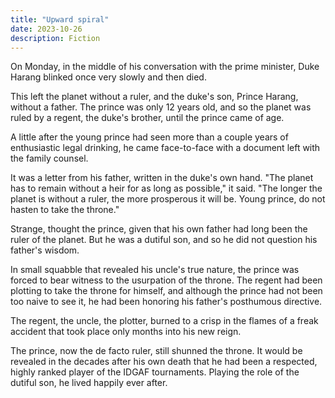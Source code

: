 ```yaml
---
title: "Upward spiral"
date: 2023-10-26
description: Fiction
---
```

On Monday, in the middle of his conversation with the prime minister, Duke Harang blinked once very slowly and then died.

This left the planet without a ruler, and the duke's son, Prince Harang, without a father. The prince was only 12 years old, and so the planet was ruled by a regent, the duke's brother, until the prince came of age.

A little after the young prince had seen more than a couple years of enthusiastic legal drinking, he came face-to-face with a document left with the family counsel.

It was a letter from his father, written in the duke's own hand. "The planet has to remain without a heir for as long as possible," it said. "The longer the planet is without a ruler, the more prosperous it will be. Young prince, do not hasten to take the throne."

Strange, thought the prince, given that his own father had long been the ruler of the planet. But he was a dutiful son, and so he did not question his father's wisdom.

In small squabble that revealed his uncle's true nature, the prince was forced to bear witness to the usurpation of the throne. The regent had been plotting to take the throne for himself, and although the prince had not been too naive to see it, he had been honoring his father's posthumous directive.

The regent, the uncle, the plotter, burned to a crisp in the flames of a freak accident that took place only months into his new reign.

The prince, now the de facto ruler, still shunned the throne. It would be revealed in the decades after his own death that he had been a respected, highly ranked player of the IDGAF tournaments. Playing the role of the dutiful son, he lived happily ever after.
